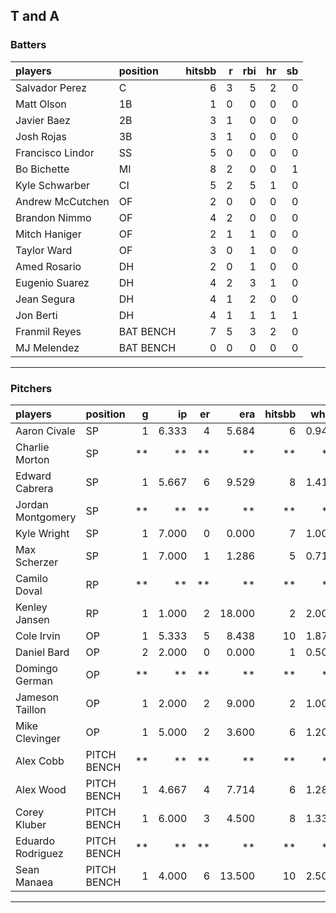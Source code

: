 ## T and A

### Batters

 
|players          |position  | hitsbb|  r| rbi| hr| sb| 
|:----------------|:---------|------:|--:|---:|--:|--:| 
|Salvador Perez   |C         |      6|  3|   5|  2|  0| 
|Matt Olson       |1B        |      1|  0|   0|  0|  0| 
|Javier Baez      |2B        |      3|  1|   0|  0|  0| 
|Josh Rojas       |3B        |      3|  1|   0|  0|  0| 
|Francisco Lindor |SS        |      5|  0|   0|  0|  0| 
|Bo Bichette      |MI        |      8|  2|   0|  0|  1| 
|Kyle Schwarber   |CI        |      5|  2|   5|  1|  0| 
|Andrew McCutchen |OF        |      2|  0|   0|  0|  0| 
|Brandon Nimmo    |OF        |      4|  2|   0|  0|  0| 
|Mitch Haniger    |OF        |      2|  1|   1|  0|  0| 
|Taylor Ward      |OF        |      3|  0|   1|  0|  0| 
|Amed Rosario     |DH        |      2|  0|   1|  0|  0| 
|Eugenio Suarez   |DH        |      4|  2|   3|  1|  0| 
|Jean Segura      |DH        |      4|  1|   2|  0|  0| 
|Jon Berti        |DH        |      4|  1|   1|  1|  1| 
|Franmil Reyes    |BAT BENCH |      7|  5|   3|  2|  0| 
|MJ Melendez      |BAT BENCH |      0|  0|   0|  0|  0| 

* * *

### Pitchers

 
|players           |position    |  g|    ip| er|    era| hitsbb|  whip| so|  w| sv| 
|:-----------------|:-----------|--:|-----:|--:|------:|------:|-----:|--:|--:|--:| 
|Aaron Civale      |SP          |  1| 6.333|  4|  5.684|      6| 0.947|  5|  0|  0| 
|Charlie Morton    |SP          | **|    **| **|     **|     **|    **| **| **| **| 
|Edward Cabrera    |SP          |  1| 5.667|  6|  9.529|      8| 1.412|  5|  0|  0| 
|Jordan Montgomery |SP          | **|    **| **|     **|     **|    **| **| **| **| 
|Kyle Wright       |SP          |  1| 7.000|  0|  0.000|      7| 1.000|  6|  1|  0| 
|Max Scherzer      |SP          |  1| 7.000|  1|  1.286|      5| 0.714| 11|  0|  0| 
|Camilo Doval      |RP          | **|    **| **|     **|     **|    **| **| **| **| 
|Kenley Jansen     |RP          |  1| 1.000|  2| 18.000|      2| 2.000|  1|  0|  1| 
|Cole Irvin        |OP          |  1| 5.333|  5|  8.438|     10| 1.875|  6|  1|  0| 
|Daniel Bard       |OP          |  2| 2.000|  0|  0.000|      1| 0.500|  3|  0|  2| 
|Domingo German    |OP          | **|    **| **|     **|     **|    **| **| **| **| 
|Jameson Taillon   |OP          |  1| 2.000|  2|  9.000|      2| 1.000|  2|  0|  0| 
|Mike Clevinger    |OP          |  1| 5.000|  2|  3.600|      6| 1.200|  3|  1|  0| 
|Alex Cobb         |PITCH BENCH | **|    **| **|     **|     **|    **| **| **| **| 
|Alex Wood         |PITCH BENCH |  1| 4.667|  4|  7.714|      6| 1.286|  5|  0|  0| 
|Corey Kluber      |PITCH BENCH |  1| 6.000|  3|  4.500|      8| 1.333|  4|  1|  0| 
|Eduardo Rodriguez |PITCH BENCH | **|    **| **|     **|     **|    **| **| **| **| 
|Sean Manaea       |PITCH BENCH |  1| 4.000|  6| 13.500|     10| 2.500|  4|  0|  0| 


* * *


